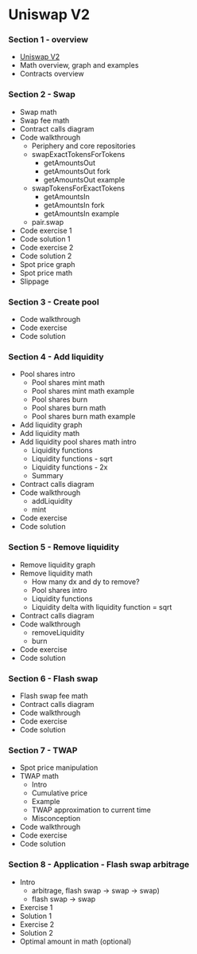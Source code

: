 # Uniswap V2

### Section 1 - overview

- [Uniswap V2](./topics/amm/uniswap-v2/README.md)
- Math overview, graph and examples
- Contracts overview

### Section 2 - Swap

- Swap math
- Swap fee math
- Contract calls diagram
- Code walkthrough
  - Periphery and core repositories
  - swapExactTokensForTokens
    - getAmountsOut
    - getAmountsOut fork
    - getAmountsOut example
  - swapTokensForExactTokens
    - getAmountsIn
    - getAmountsIn fork
    - getAmountsIn example
  - pair.swap
- Code exercise 1
- Code solution 1
- Code exercise 2
- Code solution 2
- Spot price graph
- Spot price math
- Slippage

### Section 3 - Create pool

- Code walkthrough
- Code exercise
- Code solution

### Section 4 - Add liquidity

- Pool shares intro
  - Pool shares mint math
  - Pool shares mint math example
  - Pool shares burn
  - Pool shares burn math
  - Pool shares burn math example
- Add liquidity graph
- Add liquidity math
- Add liquidity pool shares math intro
  - Liquidity functions
  - Liquidity functions - sqrt
  - Liquidity functions - 2x
  - Summary
- Contract calls diagram
- Code walkthrough
  - addLiquidity
  - mint
- Code exercise
- Code solution

### Section 5 - Remove liquidity

- Remove liquidity graph
- Remove liquidity math
  - How many dx and dy to remove?
  - Pool shares intro
  - Liquidity functions
  - Liquidity delta with liquidity function = sqrt
- Contract calls diagram
- Code walkthrough
  - removeLiquidity
  - burn
- Code exercise
- Code solution

### Section 6 - Flash swap

- Flash swap fee math
- Contract calls diagram
- Code walkthrough
- Code exercise
- Code solution

### Section 7 - TWAP

- Spot price manipulation
- TWAP math
  - Intro
  - Cumulative price
  - Example
  - TWAP approximation to current time
  - Misconception
- Code walkthrough
- Code exercise
- Code solution

### Section 8 - Application - Flash swap arbitrage

- Intro
  - arbitrage, flash swap -> swap -> swap)
  - flash swap -> swap
- Exercise 1
- Solution 1
- Exercise 2
- Solution 2
- Optimal amount in math (optional)
